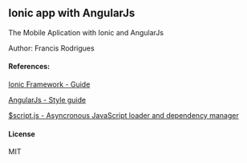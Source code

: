 ## Ionic app with AngularJs

The Mobile Aplication with Ionic and AngularJs

Author: Francis Rodrigues


#### References:

[Ionic Framework - Guide](http://ionicframework.com/docs/guide)

[AngularJs - Style guide](https://github.com/johnpapa/angular-styleguide)

[$script.js - Asyncronous JavaScript loader and dependency manager](https://github.com/ded/script.js)


#### License

MIT

